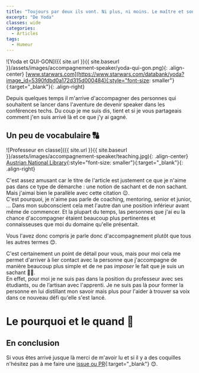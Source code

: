 ```yaml
---
title: "Toujours par deux ils vont. Ni plus, ni moins. Le maître et son apprenti."
excerpt: "De Yoda"
classes: wide
categories:
  - Articles
tags:
  - Humeur
---
```

![Yoda et QUI-GON]({{ site.url }}{{ site.baseurl }}/assets/images/accompagnement-speaker/yoda-qui-gon.png){: .align-center}
[www.starwars.com](https://www.starwars.com/databank/yoda?image_id=5390fdbd0a172d315d000484){:style="font-size: smaller"}{:target="_blank"}{: .align-right}

Depuis quelques temps il m'arrive d'accompagner des personnes qui souhaitent se lancer dans l'aventure de devenir speaker dans les conférences techs.
Du coup je me suis dis, tient et si je vous partageais comment j'en suis arrivé là et ce que j'y ai gagné.

## Un peu de vocabulaire 🔠

![Professeur en classe]({{ site.url }}{{ site.baseurl }}/assets/images/accompagnement-speaker/teaching.jpg){: .align-center}
[Austrian National Library](https://unsplash.com/fr/photos/GxB6Pbi4Jzg?utm_source=unsplash&utm_medium=referral&utm_content=creditShareLink){:style="font-size: smaller"}{:target="_blank"}{: .align-right}

C'est assez amusant car le titre de l'article est justement ce que je n'aime pas dans ce type de démarche : une notion de sachant et de non sachant.
Mais j'aimai bien le parallèle avec cette citation 😉.  
C'est pourquoi, je n'aime pas parle de coaching, mentoring, senior et junior, ... 
Dans mon subconscient cela met l'autre dan une position inférieur avant même de commencer.
Et la plupart du temps, las personnes que j'ai eu la chance d'accompagner étaient beaucoup plus pertinentes et connaisseuses que moi du domaine qu'elle présentait.

Vous l'avez donc compris je parle donc d'accompagnement plutôt que tous les autres termes 😊.

C'est certainement un point de détail pour vous, mais pour moi cela me permet d'arriver à lier contact avec la personne que j'accompagne de manière beaucoup plus simple et de ne pas _imposer_ le fait que je suis un sachant 🤷‍♂️.  
En effet, pour moi je ne suis pas dans la position du professeur avec ses étudiants, ou de l’artisan avec l'apprenti.
Je ne suis pas là pour former la personne en lui distillant mon savoir mais plus pour l'aider à trouver sa voix dans ce nouveau défi qu'elle s'est lancé.

# Le pourquoi et le quand 🤔

## En conclusion


Si vous êtes arrivé jusque là merci de m'avoir lu et si il y a des coquilles n'hésitez pas à me faire une [issue ou PR](https://github.com/philippart-s/blog){:target="_blank"} 😊.
